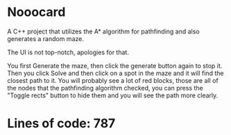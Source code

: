 # Nooocard

A C++ project that utilizes the A* algorithm for pathfinding and also generates a random maze.

The UI is not top-notch, apologies for that.

You first Generate the maze, then click the generate button again to stop it.
Then you click Solve and then click on a spot in the maze and it will find the closest path to it.
You will probably see a lot of red blocks, those are all of the nodes that the pathfinding algorithm checked, you can press the "Toggle rects" button to hide them and you will see the path more clearly.

# Lines of code: 787
